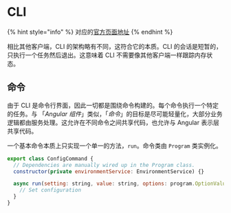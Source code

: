 # CLI

{% hint style="info" %}
对应的[官方页面地址](https://contributing.bitwarden.com/architecture/clients/presentation/cli)
{% endhint %}

相比其他客户端，CLI 的架构略有不同，这符合它的本质。CLI 的会话是短暂的，只执行一个任务然后退出。这意味着 CLI 不需要像其他客户端一样跟踪内存状态。

## 命令 <a href="#commands" id="commands"></a>

由于 CLI 是命令行界面，因此一切都是围绕命令构建的。每个命令执行一个特定的任务。与 「_Angular 组件_」类似，「_命令_」的目标是尽可能轻量化，大部分业务逻辑都由服务处理。这允许在不同命令之间共享代码，也允许与 Angular 表示层共享代码。

一个基本命令本质上只实现一个单一的方法，`run`。命令类由 `Program` 类实例化。

```javascript
export class ConfigCommand {
  // Dependencies are manually wired up in the Program class.
  constructor(private environmentService: EnvironmentService) {}

  async run(setting: string, value: string, options: program.OptionValues): Promise<Response> {
    // Set configuration
  }
}
```
